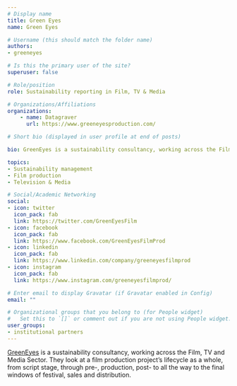 ```yaml
---
# Display name
title: Green Eyes
name: Green Eyes

# Username (this should match the folder name)
authors:
- greeneyes

# Is this the primary user of the site?
superuser: false

# Role/position
role: Sustainability reporting in Film, TV & Media

# Organizations/Affiliations
organizations:
    - name: Datagraver
      url: https://www.greeneyesproduction.com/  

# Short bio (displayed in user profile at end of posts)

bio: GreenEyes is a sustainability consultancy, working across the Film, TV and Media Sector. 

topics:
- Sustainability management
- Film production
- Television & Media 

# Social/Academic Networking
social:
- icon: twitter
  icon_pack: fab
  link: https://twitter.com/GreenEyesFilm
- icon: facebook
  icon_pack: fab
  link: https://www.facebook.com/GreenEyesFilmProd
- icon: linkedin
  icon_pack: fab
  link: https://www.linkedin.com/company/greeneyesfilmprod
- icon: instagram
  icon_pack: fab
  link: https://www.instagram.com/greeneyesfilmprod/

# Enter email to display Gravatar (if Gravatar enabled in Config)
email: ""

# Organizational groups that you belong to (for People widget)
#   Set this to `[]` or comment out if you are not using People widget.
user_groups:
- institutional partners
---
```


[GreenEyes](https://www.greeneyesproduction.com/) is a sustainability consultancy, working across the Film, TV and Media Sector. They look at a film production project’s lifecycle as a whole, from script stage, through pre-, production, post- to all the way to the final windows of festival, sales and distribution.
